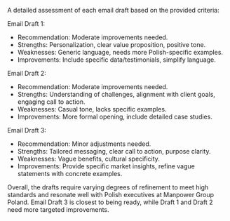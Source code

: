 A detailed assessment of each email draft based on the provided criteria:

Email Draft 1:
- Recommendation: Moderate improvements needed.
- Strengths: Personalization, clear value proposition, positive tone.
- Weaknesses: Generic language, needs more Polish-specific examples.
- Improvements: Include specific data/testimonials, simplify language.

Email Draft 2:
- Recommendation: Moderate improvements needed.
- Strengths: Understanding of challenges, alignment with client goals, engaging call to action.
- Weaknesses: Casual tone, lacks specific examples.
- Improvements: More formal opening, include detailed case studies.

Email Draft 3:
- Recommendation: Minor adjustments needed.
- Strengths: Tailored messaging, clear call to action, purpose clarity.
- Weaknesses: Vague benefits, cultural specificity.
- Improvements: Provide specific market insights, refine vague statements with concrete examples.

Overall, the drafts require varying degrees of refinement to meet high standards and resonate well with Polish executives at Manpower Group Poland. Email Draft 3 is closest to being ready, while Draft 1 and Draft 2 need more targeted improvements.
```